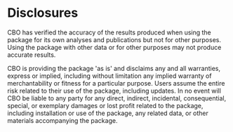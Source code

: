 # Disclosures

CBO has verified the accuracy of the results produced when using the package for its own
analyses and publications but not for other purposes. Using the package with other data or
for other purposes may not produce accurate results.

CBO is providing the package 'as is' and disclaims any and all warranties, express or
implied, including without limitation any implied warranty of merchantability or fitness
for a particular purpose. Users assume the entire risk related to their use of the
package, including updates. In no event will CBO be liable to any party for any direct,
indirect, incidental, consequential, special, or exemplary damages or lost profit related
to the package, including installation or use of the package, any related data, or other
materials accompanying the package.

